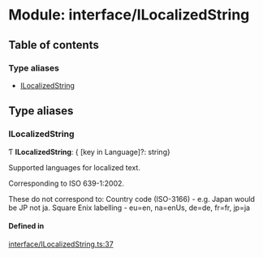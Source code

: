 # Module: interface/ILocalizedString

## Table of contents

### Type aliases

- [ILocalizedString](interface_ILocalizedString.md#ilocalizedstring)

## Type aliases

### ILocalizedString

Ƭ **ILocalizedString**: { [key in Language]?: string}

Supported languages for localized text.

Corresponding to ISO 639-1:2002.

These do not correspond to:
Country code (ISO-3166) - e.g. Japan would be JP not ja.
Square Enix labelling - eu=en, na=enUs, de=de, fr=fr, jp=ja

#### Defined in

[interface/ILocalizedString.ts:37](https://github.com/XIVStats/lodestone/blob/e81c3ec/src/interface/ILocalizedString.ts#L37)
